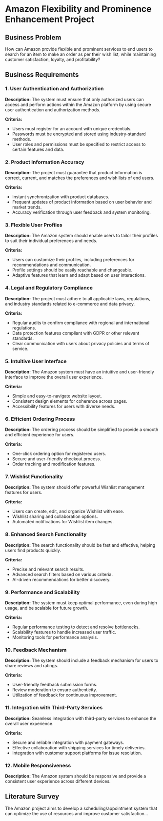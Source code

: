 # Amazon Flexibility and Prominence Enhancement Project

## Business Problem

How can Amazon provide flexible and prominent services to end users to search for an item to make an order as per their wish list, while maintaining customer satisfaction, loyalty, and profitability?

## Business Requirements

### 1. User Authentication and Authorization

**Description:** The system must ensure that only authorized users can access and perform actions within the Amazon platform by using secure user authentication and authorization methods.

**Criteria:**
- Users must register for an account with unique credentials.
- Passwords must be encrypted and stored using industry-standard methods.
- User roles and permissions must be specified to restrict access to certain features and data.

### 2. Product Information Accuracy

**Description:** The project must guarantee that product information is correct, current, and matches the preferences and wish lists of end users.

**Criteria:**
- Instant synchronization with product databases.
- Frequent updates of product information based on user behavior and market trends.
- Accuracy verification through user feedback and system monitoring.

### 3. Flexible User Profiles

**Description:** The Amazon system should enable users to tailor their profiles to suit their individual preferences and needs.

**Criteria:**
- Users can customize their profiles, including preferences for recommendations and communication.
- Profile settings should be easily reachable and changeable.
- Adaptive features that learn and adapt based on user interactions.

### 4. Legal and Regulatory Compliance

**Description:** The project must adhere to all applicable laws, regulations, and industry standards related to e-commerce and data privacy.

**Criteria:**
- Regular audits to confirm compliance with regional and international regulations.
- Data protection features compliant with GDPR or other relevant standards.
- Clear communication with users about privacy policies and terms of service.

### 5. Intuitive User Interface

**Description:** The Amazon system must have an intuitive and user-friendly interface to improve the overall user experience.

**Criteria:**
- Simple and easy-to-navigate website layout.
- Consistent design elements for coherence across pages.
- Accessibility features for users with diverse needs.

### 6. Efficient Ordering Process

**Description:** The ordering process should be simplified to provide a smooth and efficient experience for users.

**Criteria:**
- One-click ordering option for registered users.
- Secure and user-friendly checkout process.
- Order tracking and modification features.

### 7. Wishlist Functionality

**Description:** The system should offer powerful Wishlist management features for users.

**Criteria:**
- Users can create, edit, and organize Wishlist with ease.
- Wishlist sharing and collaboration options.
- Automated notifications for Wishlist item changes.

### 8. Enhanced Search Functionality

**Description:** The search functionality should be fast and effective, helping users find products quickly.

**Criteria:**
- Precise and relevant search results.
- Advanced search filters based on various criteria.
- AI-driven recommendations for better discovery.

### 9. Performance and Scalability

**Description:** The system must keep optimal performance, even during high usage, and be scalable for future growth.

**Criteria:**
- Regular performance testing to detect and resolve bottlenecks.
- Scalability features to handle increased user traffic.
- Monitoring tools for performance analysis.

### 10. Feedback Mechanism

**Description:** The system should include a feedback mechanism for users to share reviews and ratings.

**Criteria:**
- User-friendly feedback submission forms.
- Review moderation to ensure authenticity.
- Utilization of feedback for continuous improvement.

### 11. Integration with Third-Party Services

**Description:** Seamless integration with third-party services to enhance the overall user experience.

**Criteria:**
- Secure and reliable integration with payment gateways.
- Effective collaboration with shipping services for timely deliveries.
- Integration with customer support platforms for issue resolution.

### 12. Mobile Responsiveness

**Description:** The Amazon system should be responsive and provide a consistent user experience across different devices.

## Literature Survey

The Amazon project aims to develop a scheduling/appointment system that can optimize the use of resources and improve customer satisfaction...
